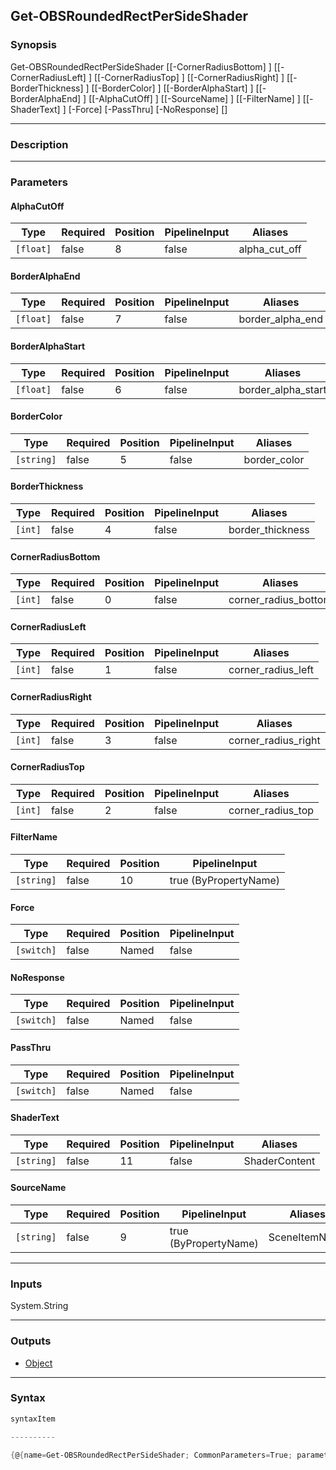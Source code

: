Get-OBSRoundedRectPerSideShader
-------------------------------

### Synopsis

Get-OBSRoundedRectPerSideShader [[-CornerRadiusBottom] <int>] [[-CornerRadiusLeft] <int>] [[-CornerRadiusTop] <int>] [[-CornerRadiusRight] <int>] [[-BorderThickness] <int>] [[-BorderColor] <string>] [[-BorderAlphaStart] <float>] [[-BorderAlphaEnd] <float>] [[-AlphaCutOff] <float>] [[-SourceName] <string>] [[-FilterName] <string>] [[-ShaderText] <string>] [-Force] [-PassThru] [-NoResponse] [<CommonParameters>]

---

### Description

---

### Parameters
#### **AlphaCutOff**

|Type     |Required|Position|PipelineInput|Aliases      |
|---------|--------|--------|-------------|-------------|
|`[float]`|false   |8       |false        |alpha_cut_off|

#### **BorderAlphaEnd**

|Type     |Required|Position|PipelineInput|Aliases         |
|---------|--------|--------|-------------|----------------|
|`[float]`|false   |7       |false        |border_alpha_end|

#### **BorderAlphaStart**

|Type     |Required|Position|PipelineInput|Aliases           |
|---------|--------|--------|-------------|------------------|
|`[float]`|false   |6       |false        |border_alpha_start|

#### **BorderColor**

|Type      |Required|Position|PipelineInput|Aliases     |
|----------|--------|--------|-------------|------------|
|`[string]`|false   |5       |false        |border_color|

#### **BorderThickness**

|Type   |Required|Position|PipelineInput|Aliases         |
|-------|--------|--------|-------------|----------------|
|`[int]`|false   |4       |false        |border_thickness|

#### **CornerRadiusBottom**

|Type   |Required|Position|PipelineInput|Aliases             |
|-------|--------|--------|-------------|--------------------|
|`[int]`|false   |0       |false        |corner_radius_bottom|

#### **CornerRadiusLeft**

|Type   |Required|Position|PipelineInput|Aliases           |
|-------|--------|--------|-------------|------------------|
|`[int]`|false   |1       |false        |corner_radius_left|

#### **CornerRadiusRight**

|Type   |Required|Position|PipelineInput|Aliases            |
|-------|--------|--------|-------------|-------------------|
|`[int]`|false   |3       |false        |corner_radius_right|

#### **CornerRadiusTop**

|Type   |Required|Position|PipelineInput|Aliases          |
|-------|--------|--------|-------------|-----------------|
|`[int]`|false   |2       |false        |corner_radius_top|

#### **FilterName**

|Type      |Required|Position|PipelineInput        |
|----------|--------|--------|---------------------|
|`[string]`|false   |10      |true (ByPropertyName)|

#### **Force**

|Type      |Required|Position|PipelineInput|
|----------|--------|--------|-------------|
|`[switch]`|false   |Named   |false        |

#### **NoResponse**

|Type      |Required|Position|PipelineInput|
|----------|--------|--------|-------------|
|`[switch]`|false   |Named   |false        |

#### **PassThru**

|Type      |Required|Position|PipelineInput|
|----------|--------|--------|-------------|
|`[switch]`|false   |Named   |false        |

#### **ShaderText**

|Type      |Required|Position|PipelineInput|Aliases      |
|----------|--------|--------|-------------|-------------|
|`[string]`|false   |11      |false        |ShaderContent|

#### **SourceName**

|Type      |Required|Position|PipelineInput        |Aliases      |
|----------|--------|--------|---------------------|-------------|
|`[string]`|false   |9       |true (ByPropertyName)|SceneItemName|

---

### Inputs
System.String

---

### Outputs
* [Object](https://learn.microsoft.com/en-us/dotnet/api/System.Object)

---

### Syntax
```PowerShell
syntaxItem
```
```PowerShell
----------
```
```PowerShell
{@{name=Get-OBSRoundedRectPerSideShader; CommonParameters=True; parameter=System.Object[]}}
```
